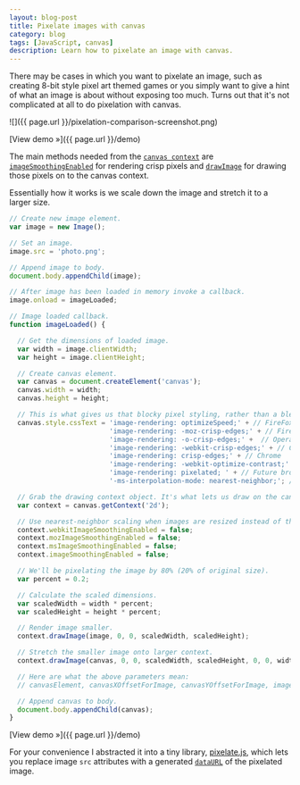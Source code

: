 ```yaml
---
layout: blog-post
title: Pixelate images with canvas
category: blog
tags: [JavaScript, canvas]
description: Learn how to pixelate an image with canvas.
---
```

There may be cases in which you want to pixelate an image, such as creating 8-bit style pixel art themed games or you simply want to give a hint of what an image is about without exposing too much. Turns out that it's not complicated at all to do pixelation with canvas.

![]({{ page.url }}/pixelation-comparison-screenshot.png)

[View demo »]({{ page.url }}/demo)

The main methods needed from the [`canvas context`](https://developer.mozilla.org/en-US/docs/Web/API/CanvasRenderingContext2D) are [`imageSmoothingEnabled`](https://developer.mozilla.org/en-US/docs/Web/API/CanvasRenderingContext2D.imageSmoothingEnabled) for rendering crisp pixels and [`drawImage`](https://developer.mozilla.org/en-US/docs/Web/API/CanvasRenderingContext2D.drawImage) for drawing those pixels on to the canvas context.

Essentially how it works is we scale down the image and stretch it to a larger size.

```javascript
// Create new image element.
var image = new Image();

// Set an image.
image.src = 'photo.png';

// Append image to body.
document.body.appendChild(image);

// After image has been loaded in memory invoke a callback.
image.onload = imageLoaded;

// Image loaded callback.
function imageLoaded() {

  // Get the dimensions of loaded image.
  var width = image.clientWidth;
  var height = image.clientHeight;

  // Create canvas element.
  var canvas = document.createElement('canvas');
  canvas.width = width;
  canvas.height = height;

  // This is what gives us that blocky pixel styling, rather than a blend between pixels.
  canvas.style.cssText = 'image-rendering: optimizeSpeed;' + // FireFox < 6.0
                         'image-rendering: -moz-crisp-edges;' + // FireFox
                         'image-rendering: -o-crisp-edges;' +  // Opera
                         'image-rendering: -webkit-crisp-edges;' + // Chrome
                         'image-rendering: crisp-edges;' + // Chrome
                         'image-rendering: -webkit-optimize-contrast;' + // Safari
                         'image-rendering: pixelated; ' + // Future browsers
                         '-ms-interpolation-mode: nearest-neighbor;'; // IE

  // Grab the drawing context object. It's what lets us draw on the canvas.
  var context = canvas.getContext('2d');

  // Use nearest-neighbor scaling when images are resized instead of the resizing algorithm to create blur.
  context.webkitImageSmoothingEnabled = false;
  context.mozImageSmoothingEnabled = false;
  context.msImageSmoothingEnabled = false;
  context.imageSmoothingEnabled = false;

  // We'll be pixelating the image by 80% (20% of original size).
  var percent = 0.2;

  // Calculate the scaled dimensions.
  var scaledWidth = width * percent;
  var scaledHeight = height * percent;

  // Render image smaller.
  context.drawImage(image, 0, 0, scaledWidth, scaledHeight);

  // Stretch the smaller image onto larger context.
  context.drawImage(canvas, 0, 0, scaledWidth, scaledHeight, 0, 0, width, height);

  // Here are what the above parameters mean:
  // canvasElement, canvasXOffsetForImage, canvasYOffsetForImage, imageWidth, imageHeight, imageXOffset, imageYOffset, destinationImageWidth, destinationImageHeight

  // Append canvas to body.
  document.body.appendChild(canvas);
}
```

[View demo »]({{ page.url }}/demo)

For your convenience I abstracted it into a tiny library, [pixelate.js](https://github.com/miguelmota/pixelate), which lets you replace image `src` attributes with a generated [`dataURL`](https://developer.mozilla.org/en-US/docs/Web/API/HTMLCanvasElement.toDataURL) of the pixelated image.
